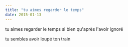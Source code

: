 ```yaml
---
title: "tu aimes regarder le temps"
date: 2015-01-13
---
```


tu aimes regarder le temps
si bien qu'après l'avoir ignoré

tu sembles avoir loupé ton train
